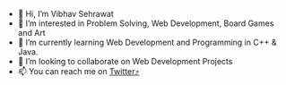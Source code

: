 - 👋 Hi, I’m Vibhav Sehrawat
- 👀 I’m interested in Problem Solving, Web Development, Board Games and Art
- 🌱 I’m currently learning Web Development and Programming in C++ & Java.
- 💞️ I’m looking to collaborate on Web Development Projects
- 📫 You can reach me on [Twitter⤴](https://twitter.com/VibhavS85)

<!---
Vibhav201/Vibhav201 is a ✨ special ✨ repository because its `README.md` (this file) appears on your GitHub profile.
You can click the Preview link to take a look at your changes.
--->
